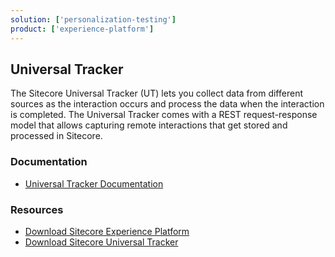 ```yaml
---
solution: ['personalization-testing']
product: ['experience-platform']
---
```


## Universal Tracker

The Sitecore Universal Tracker (UT) lets you collect data from different sources as the interaction occurs and process the data when the interaction is completed. The Universal Tracker comes with a REST request-response model that allows capturing remote interactions that get stored and processed in Sitecore.

### Documentation

- [Universal Tracker Documentation](https://doc.sitecore.com/en/developers/101/sitecore-experience-platform/universal-tracker.html)

### Resources

- [Download Sitecore Experience Platform](https://dev.sitecore.net/Downloads/Sitecore_Experience_Platform.aspx)
- [Download Sitecore Universal Tracker](https://dev.sitecore.net/Downloads/Sitecore_Universal_Tracker.aspx)
